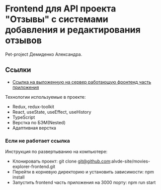 # Frontend для API проекта "Отзывы" с системами добавления и редактирования отзывов
Pet-project Демиденко Александра. 

## Ссылки
* [Ссылка на выложенную на сервер работающую фронтенд часть приложения](https://posts-redux.onrender.com/)

Технологии используемые в проекте:
* Redux, redux-toolkit
* React, useState, useEffect, useHistory
* TypeScript
* Верстка по БЭМ(Nested)
* Адаптивная верстка

### Если не работает ссылка
Инструкция по развертыванию на компьютере:
* Клонировать проект: git clone git@github.com:alvde-site/movies-explorer-frontend.git
* Перейти в корневую директорию и установить зависимости: npm install
* Запустить frontend часть приложения на 3000 порту: npm run start